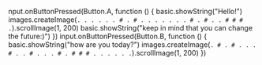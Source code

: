 nput.onButtonPressed(Button.A, function () {
    basic.showString("Hello!")
    images.createImage(`
        . . . . .
        . # . # .
        . . . . .
        . # . # .
        . # # # .
        `).scrollImage(1, 200)
    basic.showString("keep in mind that you can change the future:)")
})
input.onButtonPressed(Button.B, function () {
    basic.showString("how are you today?")
    images.createImage(`
        . # . # .
        . . # . .
        # . . . #
        . # # # .
        . . . . .
        `).scrollImage(1, 200)
})
